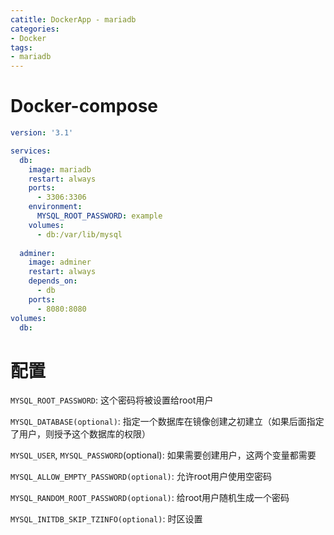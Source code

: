 ```yaml
---
catitle: DockerApp - mariadb
categories:
- Docker
tags:
- mariadb
---
```


# Docker-compose

```yaml
version: '3.1'

services:
  db:
    image: mariadb
    restart: always
    ports:
      - 3306:3306
    environment:
      MYSQL_ROOT_PASSWORD: example
    volumes:
      - db:/var/lib/mysql
    
  adminer:
    image: adminer
    restart: always
    depends_on:
      - db
    ports:
      - 8080:8080
volumes:
  db:
```

# 配置

`MYSQL_ROOT_PASSWORD`: 这个密码将被设置给root用户

`MYSQL_DATABASE(optional)`: 指定一个数据库在镜像创建之初建立（如果后面指定了用户，则授予这个数据库的权限）

`MYSQL_USER`, `MYSQL_PASSWORD`(optional): 如果需要创建用户，这两个变量都需要

`MYSQL_ALLOW_EMPTY_PASSWORD(optional)`: 允许root用户使用空密码

`MYSQL_RANDOM_ROOT_PASSWORD(optional)`: 给root用户随机生成一个密码

`MYSQL_INITDB_SKIP_TZINFO(optional)`: 时区设置









